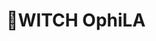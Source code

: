 <h1>💜WITCH OphiLA<h1>

<!---
ophintherain/ophintherain is a ✨ special ✨ repository because its `README.md` (this file) appears on your GitHub profile.
You can click the Preview link to take a look at your changes.
--->
